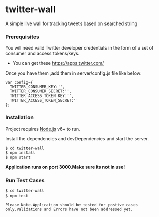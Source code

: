# twitter-wall
A simple live wall for tracking tweets based on searched string


### Prerequisites

You will need valid Twitter developer credentials in the form of a set of consumer and access tokens/keys.
 * You can get these https://apps.twitter.com/

 Once you have them ,add them in server/config.js file like below:

```
var config={
  TWITTER_CONSUMER_KEY:'',
  TWITTER_CONSUMER_SECRET:'',
  TWITTER_ACCESS_TOKEN_KEY:'',
  TWITTER_ACCESS_TOKEN_SECRET:''
};
```

### Installation

Project requires [Node.js](https://nodejs.org/) v6+ to run.

Install the dependencies and devDependencies and start the server.

```sh
$ cd twitter-wall
$ npm install 
$ npm start
```
**Application runs on port 3000.Make sure its not in use!**



### Run Test Cases

```sh
$ cd twitter-wall
$ npm test 
```

`Please Note-Application should be tested for postive cases only.Validations and Errors have not been addressed yet.`